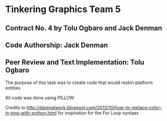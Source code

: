  # Tinkering Graphics Team 5
 
 ## Contract No. 4 by Tolu Ogbaro and Jack Denman          
 
 ## Code Authorship: Jack Denman   
 
 ## Peer Review and Text Implementation: Tolu Ogbaro

  The purpose of this task was to create code that would reskin platform entities
  
  All code was done using PILLOW
  
  Credits to http://darenatwork.blogspot.com/2013/10/how-to-replace-color-in-png-with-python.html 
  for inspiration for the For Loop syntaax
  
  
